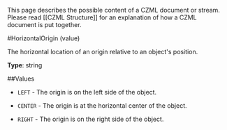 This page describes the possible content of a CZML document or stream.  Please read [[CZML Structure]] for an explanation of how a CZML document is put together.

#HorizontalOrigin (value)

The horizontal location of an origin relative to an object's position.

**Type**: string

##Values

* `LEFT` - The origin is on the left side of the object.

* `CENTER` - The origin is at the horizontal center of the object.

* `RIGHT` - The origin is on the right side of the object.

